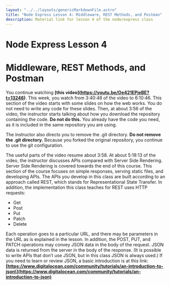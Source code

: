 ```yaml
---
layout: "../../layouts/genericMarkdownFile.astro"
title: "Node Express Lesson 4: Middleware, REST Methods, and Postman"
description: Material link for lesson 4 of the node/express class
---
```


# Node Express Lesson 4

# Middleware, REST Methods, and Postman

You continue watching **[this video\](https://youtu.be/Oe421EPjeBE?t=13246)**. This week, you watch from 3:40:48 of the video to 6:10:46. This section of the video starts with some slides on how the web works. You do not need to write any code for these slides. Then, at about 3:56 of the video, the instructor starts talking about how you download the repository containing the code. **Do not do this.** You already have the code you need, as it is included in the same repository you are using.

The instructor also directs you to remove the .git directory. **Do not remove the .git directory.** Because you forked the original repository, you continue to use the git configuration.

The useful parts of the video resume about 3:58. At about 5:18:13 of the video, the instructor discusses APIs compared with Server Side Rendering. Server Side Rendering is covered towards the end of this course. This section of the course focuses on simple responses, serving static files, and developing APIs. The APIs you develop in this class are built according to an approach called REST, which stands for Representational State Transfer. In addition, the implementation this class teaches for REST uses HTTP requests:

- Get
- Post
- Put
- Patch
- Delete

Each operation goes to a particular URL, and there may be parameters in the URL as is explained in the lesson. In addition, the POST, PUT, and PATCH operations may convey JSON data in the body of the request. JSON data is returned from the server in the body of the response. (It is possible to write APIs that don’t use JSON, but in this class JSON is always used.) If you need to learn or review JSON, a basic introduction is at this link: **[https://www.digitalocean.com/community/tutorials/an-introduction-to-json\](https://www.digitalocean.com/community/tutorials/an-introduction-to-json)**
